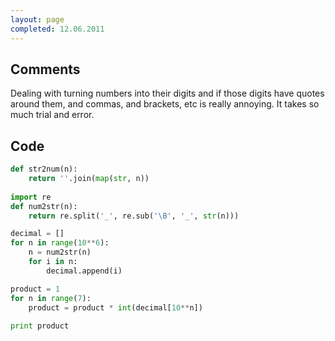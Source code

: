```yaml
---
layout: page
completed: 12.06.2011
---
```


## Comments

Dealing with turning numbers into their digits and if those digits have quotes
around them, and commas, and brackets, etc is really annoying. It takes so much
trial and error.

## Code

```python
def str2num(n):
	return ''.join(map(str, n))
	
import re
def num2str(n):
	return re.split('_', re.sub('\B', '_', str(n)))

decimal = []
for n in range(10**6):
	n = num2str(n)
	for i in n:
		decimal.append(i)

product = 1
for n in range(7):
	product = product * int(decimal[10**n])
	
print product
```

